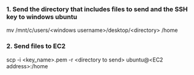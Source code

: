 ### 1. Send the directory that includes files to send and the SSH key to windows ubuntu
mv /mnt/c/users/\<windows username>/desktop/\<directory> /home
### 2. Send files to EC2
scp -i <key_name>.pem -r \<directory to send> ubuntu@\<EC2 address>:/home
